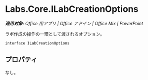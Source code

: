 
# <a name="labs.core.ilabcreationoptions"></a>Labs.Core.ILabCreationOptions

 _**適用対象:** Office 用アプリ | Office アドイン | Office Mix | PowerPoint_

ラボ作成の操作の一環として渡されるオプション。

```
interface ILabCreationOptions
```


## <a name="properties"></a>プロパティ

なし。

